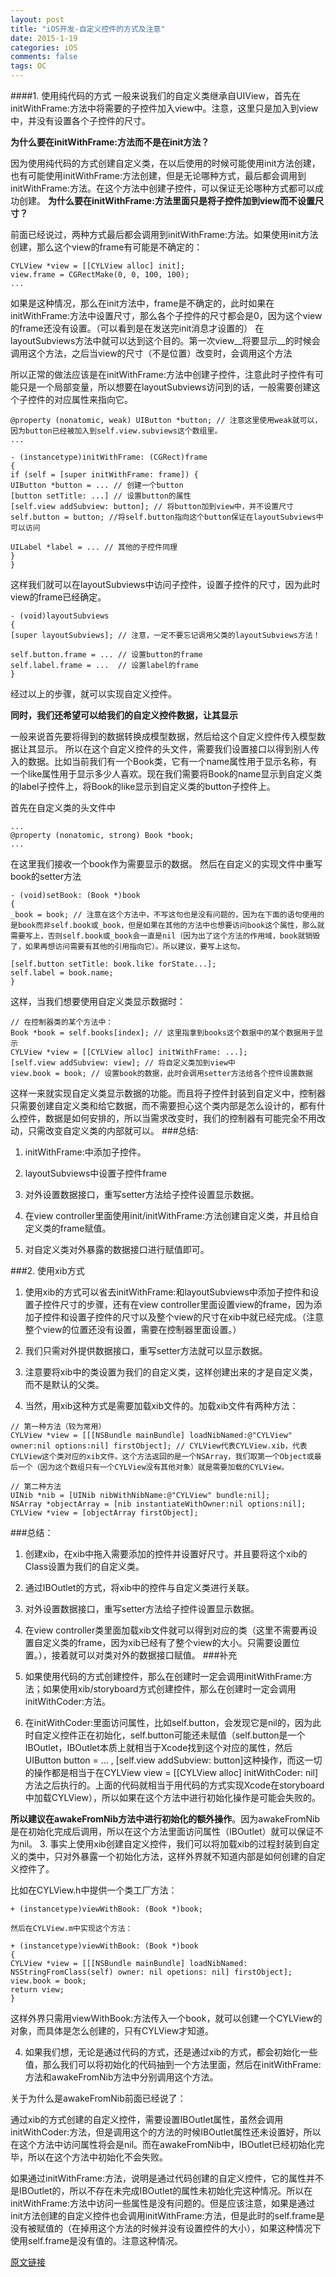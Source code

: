 ```yaml
---
layout: post
title: "iOS开发-自定义控件的方式及注意"
date: 2015-1-19 
categories: iOS
comments: false
tags: OC 
---
```


####1. 使用纯代码的方式 
一般来说我们的自定义类继承自UIView，首先在initWithFrame:方法中将需要的子控件加入view中。注意，这里只是加入到view中，并没有设置各个子控件的尺寸。

**为什么要在initWithFrame:方法而不是在init方法？**
<!-- more -->
因为使用纯代码的方式创建自定义类，在以后使用的时候可能使用init方法创建，也有可能使用initWithFrame:方法创建，但是无论哪种方式，最后都会调用到initWithFrame:方法。在这个方法中创建子控件，可以保证无论哪种方式都可以成功创建。
**为什么要在initWithFrame:方法里面只是将子控件加到view而不设置尺寸？**

前面已经说过，两种方式最后都会调用到initWithFrame:方法。如果使用init方法创建，那么这个view的frame有可能是不确定的：

```OC
CYLView *view = [[CYLView alloc] init];
view.frame = CGRectMake(0, 0, 100, 100);
...
```
如果是这种情况，那么在init方法中，frame是不确定的，此时如果在initWithFrame:方法中设置尺寸，那么各个子控件的尺寸都会是0，因为这个view的frame还没有设置。（可以看到是在发送完init消息才设置的）
在layoutSubviews方法中就可以达到这个目的。第一次view__将要显示__的时候会调用这个方法，之后当view的尺寸（不是位置）改变时，会调用这个方法

所以正常的做法应该是在initWithFrame:方法中创建子控件，注意此时子控件有可能只是一个局部变量，所以想要在layoutSubviews访问到的话，一般需要创建这个子控件的对应属性来指向它。

```OC
@property (nonatomic, weak) UIButton *button; // 注意这里使用weak就可以，因为button已经被加入到self.view.subviews这个数组里。
...

- (instancetype)initWithFrame: (CGRect)frame
{
if (self = [super initWithFrame: frame]) {
UIButton *button = ... // 创建一个button
[button setTitle: ...] // 设置button的属性
[self.view addSubview: button]; // 将button加到view中，并不设置尺寸
self.button = button; //将self.button指向这个button保证在layoutSubviews中可以访问

UILabel *label = ... // 其他的子控件同理
}
}
```

这样我们就可以在layoutSubviews中访问子控件，设置子控件的尺寸，因为此时view的frame已经确定。

```OC
- (void)layoutSubviews 
{
[super layoutSubviews]; // 注意，一定不要忘记调用父类的layoutSubviews方法！

self.button.frame = ... // 设置button的frame
self.label.frame = ...  // 设置label的frame
}
```

经过以上的步骤，就可以实现自定义控件。

**同时，我们还希望可以给我们的自定义控件数据，让其显示**

一般来说首先要将得到的数据转换成模型数据，然后给这个自定义控件传入模型数据让其显示。
所以在这个自定义控件的头文件，需要我们设置接口以得到别人传入的数据。比如当前我们有一个Book类，它有一个name属性用于显示名称，有一个like属性用于显示多少人喜欢。现在我们需要将Book的name显示到自定义类的label子控件上，将Book的like显示到自定义类的button子控件上。

首先在自定义类的头文件中

```
...
@property (nonatomic, strong) Book *book;
...
```
在这里我们接收一个book作为需要显示的数据。
然后在自定义的实现文件中重写book的setter方法

```
- (void)setBook: (Book *)book 
{
_book = book; // 注意在这个方法中，不写这句也是没有问题的，因为在下面的语句使用的是book而非self.book或_book，但是如果在其他的方法中也想要访问book这个属性，那么就需要写上，否则self.book或_book会一直是nil（因为出了这个方法的作用域，book就销毁了，如果再想访问需要有其他的引用指向它）。所以建议，要写上这句。

[self.button setTitle: book.like forState...];
self.label = book.name;
}
```
这样，当我们想要使用自定义类显示数据时：
```
// 在控制器类的某个方法中：
Book *book = self.books[index]; // 这里指拿到books这个数据中的某个数据用于显示
CYLView *view = [[CYLView alloc] initWithFrame: ...];
[self.view addSubview: view]; // 将自定义类加到view中
view.book = book; // 设置book的数据，此时会调用setter方法给各个控件设置数据
```
这样一来就实现自定义类显示数据的功能。而且将子控件封装到自定义中，控制器只需要创建自定义类和给它数据，而不需要担心这个类内部是怎么设计的，都有什么控件，数据是如何安排的，所以当需求改变时，我们的控制器有可能完全不用改动，只需改变自定义类的内部就可以。
###总结:
1. initWithFrame:中添加子控件。

2. layoutSubviews中设置子控件frame

3. 对外设置数据接口，重写setter方法给子控件设置显示数据。

4. 在view controller里面使用init/initWithFrame:方法创建自定义类，并且给自定义类的frame赋值。

5. 对自定义类对外暴露的数据接口进行赋值即可。


###2. 使用xib方式
1. 使用xib的方式可以省去initWithFrame:和layoutSubviews中添加子控件和设置子控件尺寸的步骤，还有在view controller里面设置view的frame，因为添加子控件和设置子控件的尺寸以及整个view的尺寸在xib中就已经完成。（注意整个view的位置还没有设置，需要在控制器里面设置。）

2. 我们只需对外提供数据接口，重写setter方法就可以显示数据。

3. 注意要将xib中的类设置为我们的自定义类，这样创建出来的才是自定义类，而不是默认的父类。

4. 当然，用xib这种方式是需要加载xib文件的。加载xib文件有两种方法：
```
// 第一种方法（较为常用）
CYLView *view = [[[NSBundle mainBundle] loadNibNamed:@"CYLView" owner:nil options:nil] firstObject]; // CYLView代表CYLView.xib，代表CYLView这个类对应的xib文件。这个方法返回的是一个NSArray，我们取第一个Object或最后一个（因为这个数组只有一个CYLView没有其他对象）就是需要加载的CYLView。

// 第二种方法
UINib *nib = [UINib nibWithNibName:@"CYLView" bundle:nil];
NSArray *objectArray = [nib instantiateWithOwner:nil options:nil];
CYLView *view = [objectArray firstObject];
```

###总结：
1. 创建xib，在xib中拖入需要添加的控件并设置好尺寸。并且要将这个xib的Class设置为我们的自定义类。

2. 通过IBOutlet的方式，将xib中的控件与自定义类进行关联。

3. 对外设置数据接口，重写setter方法给子控件设置显示数据。

4. 在view controller类里面加载xib文件就可以得到对应的类（这里不需要再设置自定义类的frame，因为xib已经有了整个view的大小。只需要设置位置。），接着就可以对类对外的数据接口赋值。
###补充

1. 如果使用代码的方式创建控件，那么在创建时一定会调用initWithFrame:方法；如果使用xib/storyboard方式创建控件，那么在创建时一定会调用initWithCoder:方法。

2. 在initWithCoder:里面访问属性，比如self.button，会发现它是nil的，因为此时自定义控件正在初始化，self.button可能还未赋值（self.button是一个IBOutlet，IBOutlet本质上就相当于Xcode找到这个对应的属性，然后UIButton button = … , [self.view addSubview: button]这种操作，而这一切的操作都是相当于在CYLView view = [[CYLView alloc] initWithCoder: nil]方法之后执行的。上面的代码就相当于用代码的方式实现Xcode在storyboard中加载CYLView），所以如果在这个方法中进行初始化操作是可能会失败的。

**所以建议在awakeFromNib方法中进行初始化的额外操作**。因为awakeFromNib是在初始化完成后调用，所以在这个方法里面访问属性（IBOutlet）就可以保证不为nil。
3. 事实上使用xib创建自定义控件，我们可以将加载xib的过程封装到自定义的类中，只对外暴露一个初始化方法，这样外界就不知道内部是如何创建的自定义控件了。

比如在CYLView.h中提供一个类工厂方法：
```
+ (instancetype)viewWithBook: (Book *)book;

然后在CYLView.m中实现这个方法：

+ (instancetype)viewWithBook: (Book *)book
{
CYLView *view = [[[NSBundle mainBundle] loadNibNamed: NSStringFromClass(self) owner: nil opetions: nil] firstObject];
view.book = book;
return view;
}
```
这样外界只需用viewWithBook:方法传入一个book，就可以创建一个CYLView的对象，而具体是怎么创建的，只有CYLView才知道。

4. 如果我们想，无论是通过代码的方式，还是通过xib的方式，都会初始化一些值，那么我们可以将初始化的代码抽到一个方法里面，然后在initWithFrame:方法和awakeFromNib方法中分别调用这个方法。

关于为什么是awakeFromNib前面已经说了：

通过xib的方式创建的自定义控件，需要设置IBOutlet属性，虽然会调用initWithCoder:方法，但是调用这个的方法的时候IBOutlet属性还未设置好，所以在这个方法中访问属性将会是nil。而在awakeFromNib中，IBOutlet已经初始化完毕，所以在这个方法中初始化不会失败。

如果通过initWithFrame:方法，说明是通过代码创建的自定义控件，它的属性并不是IBOutlet的，所以不存在未完成IBOutlet的属性未初始化完这种情况。所以在initWithFrame:方法中访问一些属性是没有问题的。但是应该注意，如果是通过init方法创建的自定义控件也会调用initWithFrame:方法，但是此时的self.frame是没有被赋值的（在掉用这个方法的时候并没有设置控件的大小），如果这种情况下使用self.frame是没有值的。注意这种情况。


[原文链接](http://www.jianshu.com/p/7e47da62899c)

        


